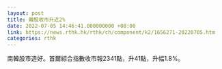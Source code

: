 ```yaml
---
layout: post
title: 韓股收市升近2%
date: 2022-07-05 14:46:41.000000000 +08:00
link: https://news.rthk.hk/rthk/ch/component/k2/1656271-20220705.htm
categories: rthk
---
```


南韓股市造好。首爾綜合指數收市報2341點，升41點，升幅1.8%。
